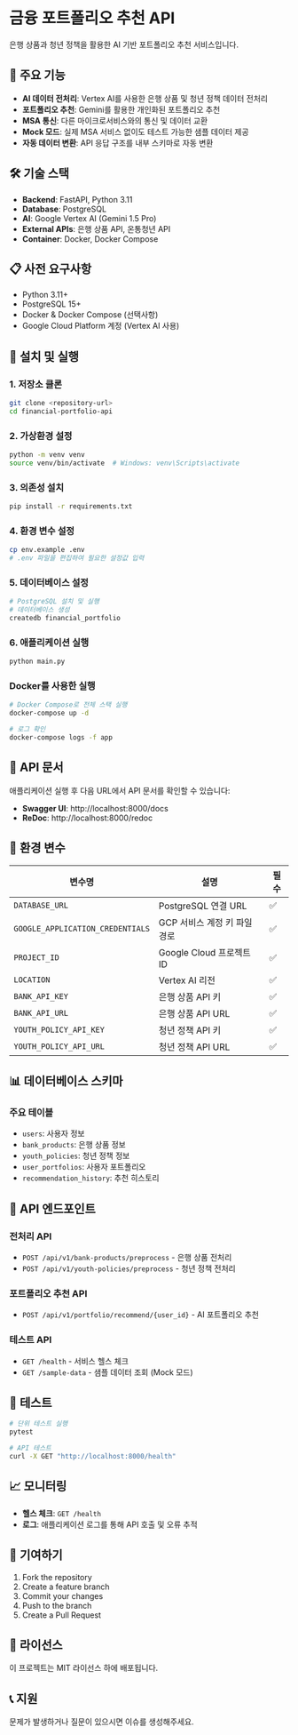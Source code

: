 # 금융 포트폴리오 추천 API

은행 상품과 청년 정책을 활용한 AI 기반 포트폴리오 추천 서비스입니다.

## 🚀 주요 기능

- **AI 데이터 전처리**: Vertex AI를 사용한 은행 상품 및 청년 정책 데이터 전처리
- **포트폴리오 추천**: Gemini를 활용한 개인화된 포트폴리오 추천
- **MSA 통신**: 다른 마이크로서비스와의 통신 및 데이터 교환
- **Mock 모드**: 실제 MSA 서비스 없이도 테스트 가능한 샘플 데이터 제공
- **자동 데이터 변환**: API 응답 구조를 내부 스키마로 자동 변환

## 🛠️ 기술 스택

- **Backend**: FastAPI, Python 3.11
- **Database**: PostgreSQL
- **AI**: Google Vertex AI (Gemini 1.5 Pro)
- **External APIs**: 은행 상품 API, 온통청년 API
- **Container**: Docker, Docker Compose

## 📋 사전 요구사항

- Python 3.11+
- PostgreSQL 15+
- Docker & Docker Compose (선택사항)
- Google Cloud Platform 계정 (Vertex AI 사용)

## 🚀 설치 및 실행

### 1. 저장소 클론
```bash
git clone <repository-url>
cd financial-portfolio-api
```

### 2. 가상환경 설정
```bash
python -m venv venv
source venv/bin/activate  # Windows: venv\Scripts\activate
```

### 3. 의존성 설치
```bash
pip install -r requirements.txt
```

### 4. 환경 변수 설정
```bash
cp env.example .env
# .env 파일을 편집하여 필요한 설정값 입력
```

### 5. 데이터베이스 설정
```bash
# PostgreSQL 설치 및 실행
# 데이터베이스 생성
createdb financial_portfolio
```

### 6. 애플리케이션 실행
```bash
python main.py
```

### Docker를 사용한 실행
```bash
# Docker Compose로 전체 스택 실행
docker-compose up -d

# 로그 확인
docker-compose logs -f app
```

## 📖 API 문서

애플리케이션 실행 후 다음 URL에서 API 문서를 확인할 수 있습니다:

- **Swagger UI**: http://localhost:8000/docs
- **ReDoc**: http://localhost:8000/redoc

## 🔧 환경 변수

| 변수명 | 설명 | 필수 |
|--------|------|------|
| `DATABASE_URL` | PostgreSQL 연결 URL | ✅ |
| `GOOGLE_APPLICATION_CREDENTIALS` | GCP 서비스 계정 키 파일 경로 | ✅ |
| `PROJECT_ID` | Google Cloud 프로젝트 ID | ✅ |
| `LOCATION` | Vertex AI 리전 | ✅ |
| `BANK_API_KEY` | 은행 상품 API 키 | ✅ |
| `BANK_API_URL` | 은행 상품 API URL | ✅ |
| `YOUTH_POLICY_API_KEY` | 청년 정책 API 키 | ✅ |
| `YOUTH_POLICY_API_URL` | 청년 정책 API URL | ✅ |

## 📊 데이터베이스 스키마

### 주요 테이블
- `users`: 사용자 정보
- `bank_products`: 은행 상품 정보
- `youth_policies`: 청년 정책 정보
- `user_portfolios`: 사용자 포트폴리오
- `recommendation_history`: 추천 히스토리

## 🔄 API 엔드포인트

### 전처리 API
- `POST /api/v1/bank-products/preprocess` - 은행 상품 전처리
- `POST /api/v1/youth-policies/preprocess` - 청년 정책 전처리

### 포트폴리오 추천 API
- `POST /api/v1/portfolio/recommend/{user_id}` - AI 포트폴리오 추천

### 테스트 API
- `GET /health` - 서비스 헬스 체크
- `GET /sample-data` - 샘플 데이터 조회 (Mock 모드)

## 🧪 테스트

```bash
# 단위 테스트 실행
pytest

# API 테스트
curl -X GET "http://localhost:8000/health"
```

## 📈 모니터링

- **헬스 체크**: `GET /health`
- **로그**: 애플리케이션 로그를 통해 API 호출 및 오류 추적

## 🤝 기여하기

1. Fork the repository
2. Create a feature branch
3. Commit your changes
4. Push to the branch
5. Create a Pull Request

## 📄 라이선스

이 프로젝트는 MIT 라이선스 하에 배포됩니다.

## 📞 지원

문제가 발생하거나 질문이 있으시면 이슈를 생성해주세요.
